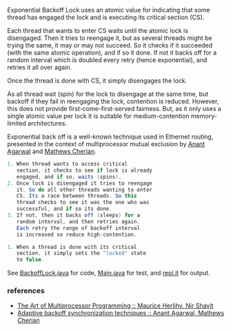 Exponential Backoff Lock uses an atomic value for
indicating that some thread has engaged the lock
and is executing its critical section (CS).

Each thread that wants to enter CS waits until
the atomic lock is disengaged. Then it tries
to reengage it, but as several threads might
be trying the same, it may or may not succeed.
So it checks if it succeeded (with the same
atomic operation), and if so it done. If not
it backs off for a random interval which is
doubled every retry (hence exponential), and
retries it all over again.

Once the thread is done with CS, it simply
disengages the lock.

As all thread wait (spin) for the lock to
disengage at the same time, but backoff if
they fail in reengaging the lock, contention
is reduced. However, this does not provide
first-come-first-served fairness. But, as
it only uses a single atomic value per lock
it is suitable for medium-contention
memory-limited architectures.

Exponential back off is a well-known technique
used in Ethernet routing, presented in the
context of multiprocessor mutual exclusion by
[Anant Agarwal] and [Mathews Cherian].

[Anant Agarwal]: https://scholar.google.com/citations?hl=en&user=E6XXUFcAAAAJ
[Mathews Cherian]: https://dl.acm.org/profile/81100089786

```java
1. When thread wants to access critical
   section, it checks to see if lock is already
   engaged, and if so, waits (spins).
2. Once lock is disengaged it tries to reengage
   it. So do all other threads wanting to enter
   CS. Its a race between threads. So this
   thread checks to see it was the one who was
   successful, and if so its done.
3. If not, then it backs off (sleeps) for a
   random interval, and then retries again.
   Each retry the range of backoff interval
   is increased so reduce high-contention.
```

```java
1. When a thread is done with its critical
   section, it simply sets the "locked" state
   to false.
```

See [BackoffLock.java] for code, [Main.java] for test, and [repl.it] for output.

[BackoffLock.java]: https://repl.it/@wolfram77/backoff-lock#BackoffLock.java
[Main.java]: https://repl.it/@wolfram77/backoff-lock#Main.java
[repl.it]: https://backoff-lock.wolfram77.repl.run


### references

- [The Art of Multiprocessor Programming :: Maurice Herlihy, Nir Shavit](https://dl.acm.org/doi/book/10.5555/2385452)
- [Adaptive backoff synchronization techniques :: Anant Agarwal, Mathews Cherian](https://ieeexplore.ieee.org/document/714578)
